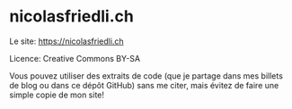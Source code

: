 # nicolasfriedli.ch

Le site: https://nicolasfriedli.ch

Licence: Creative Commons BY-SA

Vous pouvez utiliser des extraits de code (que je partage dans mes billets de blog ou dans ce dépôt GitHub) sans me citer, mais évitez de faire une simple copie de mon site!
